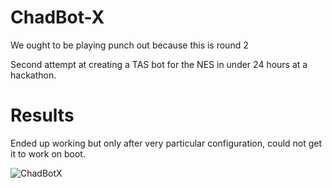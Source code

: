 # ChadBot-X
We ought to be playing punch out because this is round 2

Second attempt at creating a TAS bot for the NES in under 24 hours at a hackathon.

# Results

Ended up working but only after very particular configuration, could not get it to work on boot.

![ChadBotX](https://github.com/aThorp96/ChadBotX/blob/master/screenshot.png)
